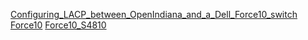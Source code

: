 [Configuring_LACP_between_OpenIndiana_and_a_Dell_Force10_switch](Dell/Configuring_LACP_between_OpenIndiana_and_a_Dell_Force10_switch.md)
[Force10](Dell/Force10.Reset_password.md)
[Force10_S4810](Dell/Force10_S4810.Initial_Configuration.md)
